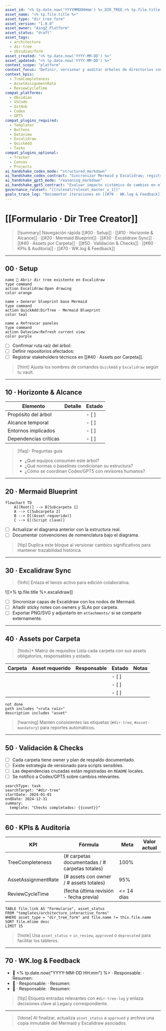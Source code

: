 ```yaml
---
asset_id: "<% tp.date.now('YYYYMMDDHHmm') %>_DIR_TREE_<% tp.file.title.replace(/\s+/g, '_').toUpperCase() %>"
asset_name: "<% tp.file.title %>"
asset_type: "dir_tree_form"
asset_version: "1.0.0"
asset_owner: "AingZ_Platform"
asset_status: "draft"
asset_tags:
  - architecture
  - dir-tree
  - obsidian/form
asset_created: "<% tp.date.now('YYYY-MM-DD') %>"
asset_updated: "<% tp.date.now('YYYY-MM-DD') %>"
context_scope: "platform"
context_focus: "Definir, versionar y auditar árboles de directorios con assets requeridos."
context_kpis:
  - TreeCompleteness
  - AssetAssignmentRate
  - ReviewCycleTime
compat_platforms:
  - Obsidian
  - VSCode
  - GitHub
  - Codex
  - GPT5
compat_plugins_required:
  - Templater
  - Buttons
  - Dataview
  - Excalidraw
  - QuickAdd
  - Tasks
compat_plugins_optional:
  - Tracker
  - Canvas
  - Projects
ai_handshake_codex_mode: "structured_markdown"
ai_handshake_codex_contract: "Sincronizar Mermaid y Excalidraw; registrar assets obligatorios por carpeta."
ai_handshake_gpt5_mode: "reasoning_markdown"
ai_handshake_gpt5_contract: "Evaluar impacto sistémico de cambios en el árbol y sugerir mejoras sostenibles."
governance_ruleset: "[[ruleset/ruleset_master_v_1]]"
goals_trace_log: "Documentar iteraciones en [[#70 · WK.log & Feedback]]."
---
```


# [[Formulario · Dir Tree Creator]]

> [!summary] Navegación rápida
> [[#00 · Setup]] · [[#10 · Horizonte & Alcance]] · [[#20 · Mermaid Blueprint]] · [[#30 · Excalidraw Sync]] · [[#40 · Assets por Carpeta]] · [[#50 · Validación & Checks]] · [[#60 · KPIs & Auditoría]] · [[#70 · WK.log & Feedback]]

---

## 00 · Setup

```button
name 🧭 Abrir dir tree existente en Excalidraw
type command
action Excalidraw:Open drawing
color orange
```

```button
name ✳️ Generar blueprint base Mermaid
type command
action QuickAdd:DirTree · Mermaid Blueprint
color teal
```

```button
name ♻️ Refrescar paneles
type command
action Dataview:Refresh current view
color purple
```

- [ ] Confirmar ruta raíz del árbol: ` `
- [ ] Definir repositorios afectados: ` `
- [ ] Registrar stakeholders técnicos en [[#40 · Assets por Carpeta]].

> [!hint] Ajusta los nombres de comandos `QuickAdd` y `Excalidraw` según tu vault.

---

## 10 · Horizonte & Alcance

| Elemento | Detalle | Estado |
| --- | --- | --- |
| Propósito del árbol |  | - [ ] |
| Alcance temporal |  | - [ ] |
| Entornos implicados |  | - [ ] |
| Dependencias críticas |  | - [ ] |

> [!faq]- Preguntas guía
> - ¿Qué equipos consumen este árbol?
> - ¿Qué normas o baselines condicionan su estructura?
> - ¿Cómo se coordinan Codex/GPT5 con revisores humanos?

---

## 20 · Mermaid Blueprint

```mermaid
flowchart TD
    A[(Root)] --> B[Subcarpeta 1]
    A --> C[Subcarpeta 2]
    B --> D[(Asset requerido)]
    C --> E[(Script clave)]
```

- [ ] Actualizar el diagrama anterior con la estructura real.
- [ ] Documentar convenciones de nomenclatura bajo el diagrama.

> [!tip] Duplica este bloque al versionar cambios significativos para mantener trazabilidad histórica.

---

## 30 · Excalidraw Sync

> [!info] Enlaza el lienzo activo para edición colaborativa.

![[<% tp.file.title %>.excalidraw]]

- [ ] Sincronizar capas de Excalidraw con los nodos de Mermaid.
- [ ] Añadir sticky notes con owners y SLAs por carpeta.
- [ ] Exportar PNG/SVG y adjuntarlo en `attachments/` si se comparte externamente.

---

## 40 · Assets por Carpeta

> [!todo]+ Matriz de requisitos
> Lista cada carpeta con sus assets obligatorios, responsables y estado.

| Carpeta | Asset requerido | Responsable | Estado | Notas |
| --- | --- | --- | --- | --- |
|  |  |  | - [ ] |  |
|  |  |  | - [ ] |  |
|  |  |  | - [ ] |  |

```tasks
not done
path includes "<ruta raíz>"
description includes "asset"
```

> [!warning] Mantén consistentes las etiquetas (`#dir-tree`, `#asset-mandatory`) para reportes automáticos.

---

## 50 · Validación & Checks

- [ ] Cada carpeta tiene owner y plan de respaldo documentado.
- [ ] Existe estrategia de versionado para scripts sensibles.
- [ ] Las dependencias cruzadas están registradas en `README` locales.
- [ ] Se notificó a Codex/GPT5 sobre cambios relevantes.

```tracker
searchType: task
searchTarget: "#dir-tree"
startDate: 2024-01-01
endDate: 2024-12-31
summary:
  template: "Checks completados: {{count}}"
```

---

## 60 · KPIs & Auditoría

| KPI | Fórmula | Meta | Valor actual |
| --- | --- | --- | --- |
| TreeCompleteness | (# carpetas documentadas / # carpetas totales) | 100% |  |
| AssetAssignmentRate | (# assets con owner / # assets totales) | 95% |  |
| ReviewCycleTime | (fecha última revisión - fecha previa) | <= 14 días |  |

```dataview
TABLE file.link AS "Formulario", asset_status
FROM "templates/architecture_interactive_forms"
WHERE asset_type = "dir_tree_form" and file.name != this.file.name
SORT file.mtime desc
LIMIT 15
```

> [!note] Usa `asset_status` = `in_review`, `approved` o `deprecated` para facilitar los tableros.

---

## 70 · WK.log & Feedback

- 📅 <% tp.date.now("YYYY-MM-DD HH:mm") %> · Responsable:  · Resumen:
- 📅  · Responsable:  · Resumen:
- 📅  · Responsable:  · Resumen:

> [!tip] Etiqueta entradas relevantes con `#dir-tree-log` y enlaza decisiones clave al Legacy correspondiente.

---

> [!done] Al finalizar, actualiza `asset_status` a `approved` y archiva una copia inmutable del Mermaid y Excalidraw asociados.
